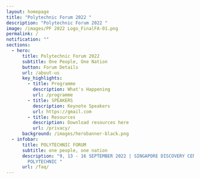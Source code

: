 ```yaml
---
layout: homepage
title: "Polytechnic Forum 2022 "
description: "Polytechnic Forum 2022 "
image: /images/PF 2022 Logo_FinalFA-01.png
permalink: /
notification: ""
sections:
  - hero:
      title: Polytechnic Forum 2022
      subtitle: One People, One Nation
      button: Forum Details
      url: /about-us
      key_highlights:
        - title: Programme
          description: What's Happening
          url: /programme
        - title: SPEAKERS
          description: Keynote Speakers
          url: https://gmail.com
        - title: Resources
          description: Download resources here
          url: /privacy/
      background: /images/herobanner-black.png
  - infobar:
      title: POLYTECHNIC FORUM
      subtitle: one people, one nation
      description: "9, 13 - 16 SEPTEMBER 2022 | SINGAPORE DISCOVERY CENTRE & REPUBLIC
        POLYTECHNIC "
      url: /faq/
---
```

